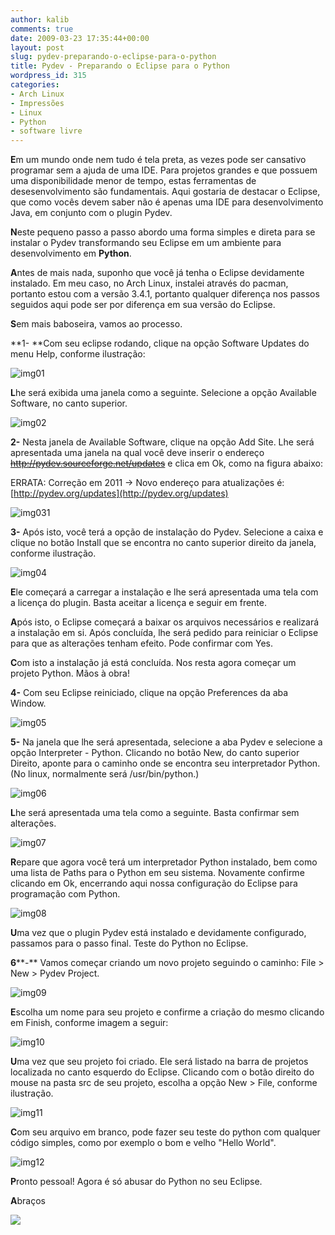 ```yaml
---
author: kalib
comments: true
date: 2009-03-23 17:35:44+00:00
layout: post
slug: pydev-preparando-o-eclipse-para-o-python
title: Pydev - Preparando o Eclipse para o Python
wordpress_id: 315
categories:
- Arch Linux
- Impressões
- Linux
- Python
- software livre
---
```


**E**m um mundo onde nem tudo é tela preta, as vezes pode ser cansativo programar sem a ajuda de uma IDE. Para projetos grandes e que possuem uma disponibilidade menor de tempo, estas ferramentas de desesenvolvimento são fundamentais. Aqui gostaria de destacar o Eclipse, que como vocês devem saber não é apenas uma IDE para desenvolvimento Java, em conjunto com o plugin Pydev.

**N**este pequeno passo a passo abordo uma forma simples e direta para se instalar o Pydev transformando seu Eclipse em um ambiente para desenvolvimento em **Python**.

**A**ntes de mais nada, suponho que você já tenha o Eclipse devidamente instalado. Em meu caso, no Arch Linux, instalei através do pacman, portanto estou com a versão 3.4.1, portanto qualquer diferença nos passos seguidos aqui pode ser por diferença em sua versão do Eclipse.

**S**em mais baboseira, vamos ao processo.

**1- **Com seu eclipse rodando, clique na opção Software Updates do menu Help, conforme ilustração:

![img01](http://marcelocavalcante.net/portal/wp-content/uploads/2009/03/img01-300x213.png)

**L**he será exibida uma janela como a seguinte. Selecione a opção Available Software, no canto superior.

![img02](http://marcelocavalcante.net/portal/wp-content/uploads/2009/03/img02.png)

**2-** Nesta janela de Available Software, clique na opção Add Site. Lhe será apresentada uma janela na qual você deve inserir o endereço <del>http://pydev.sourceforge.net/updates</del> e clica em Ok, como na figura abaixo:

ERRATA: Correção em 2011 -> Novo endereço para atualizações é: [http://pydev.org/updates](http://pydev.org/updates)

![img031](http://marcelocavalcante.net/portal/wp-content/uploads/2009/03/img031.png)

**3-** Após isto, você terá a opção de instalação do Pydev. Selecione a caixa e clique no botão Install que se encontra no canto superior direito da janela, conforme ilustração.

![img04](http://marcelocavalcante.net/portal/wp-content/uploads/2009/03/img04.png)

**E**le começará a carregar a instalação e lhe será apresentada uma tela com a licença do plugin. Basta aceitar a licença e seguir em frente.

**A**pós isto, o Eclipse começará a baixar os arquivos necessários e realizará a instalação em si. Após concluída, lhe será pedido para reiniciar o Eclipse para que as alterações tenham efeito. Pode confirmar com Yes.

**C**om isto a instalação já está concluída. Nos resta agora começar um projeto Python. Mãos à obra!

**4-** Com seu Eclipse reiniciado, clique na opção Preferences da aba Window.

![img05](http://marcelocavalcante.net/portal/wp-content/uploads/2009/03/img05.png)

**5-** Na janela que lhe será apresentada, selecione a aba Pydev e selecione a opção Interpreter - Python. Clicando no botão New, do canto superior Direito, aponte para o caminho onde se encontra seu interpretador Python. (No linux, normalmente será /usr/bin/python.)

![img06](http://marcelocavalcante.net/portal/wp-content/uploads/2009/03/img06.png)

**L**he será apresentada uma tela como a seguinte. Basta confirmar sem alterações.

![img07](http://marcelocavalcante.net/portal/wp-content/uploads/2009/03/img07.png)

**R**epare que agora você terá um interpretador Python instalado, bem como uma lista de Paths para o Python em seu sistema. Novamente confirme clicando em Ok, encerrando aqui nossa configuração do Eclipse para programação com Python.

![img08](http://marcelocavalcante.net/portal/wp-content/uploads/2009/03/img08.png)

**U**ma vez que o plugin Pydev está instalado e devidamente configurado, passamos para o passo final. Teste do Python no Eclipse.

**6****-** Vamos começar criando um novo projeto seguindo o caminho: File > New > Pydev Project.

![img09](http://marcelocavalcante.net/portal/wp-content/uploads/2009/03/img09.png)

**E**scolha um nome para seu projeto e confirme a criação do mesmo clicando em Finish, conforme imagem a seguir:

![img10](http://marcelocavalcante.net/portal/wp-content/uploads/2009/03/img10.png)

**U**ma vez que seu projeto foi criado. Ele será listado na barra de projetos localizada no canto esquerdo do Eclipse. Clicando com o botão direito do mouse na pasta src de seu projeto, escolha a opção New > File, conforme ilustração.

![img11](http://marcelocavalcante.net/portal/wp-content/uploads/2009/03/img11.png)

**C**om seu arquivo em branco, pode fazer seu teste do python com qualquer código simples, como por exemplo o bom e velho "Hello World".

![img12](http://marcelocavalcante.net/portal/wp-content/uploads/2009/03/img12.png)

**P**ronto pessoal! Agora é só abusar do Python no seu Eclipse.

**A**braços

![](http://img376.imageshack.us/img376/8000/userbar635980sd7.gif)

